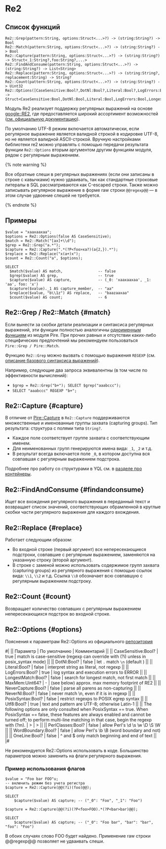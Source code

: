 # Re2

## Список функций

```yql
Re2::Grep(pattern:String, options:Struct<...>?) -> (string:String?) -> Bool
Re2::Match(pattern:String, options:Struct<...>?) -> (string:String?) -> Bool
Re2::Capture(pattern:String, options:Struct<...>?) -> (string:String?) -> Struct<_1:String?,foo:String?,...>
Re2::FindAndConsume(pattern:String, options:Struct<...>?) -> (string:String?) -> List<String>
Re2::Replace(pattern:String, options:Struct<...>?) -> (string:String?, replacement:String) -> String?
Re2::Count(pattern:String, options:Struct<...>?) -> (string:String?) -> Uint32
Re2::Options([CaseSensitive:Bool?,DotNl:Bool?,Literal:Bool?,LogErrors:Bool?,LongestMatch:Bool?,MaxMem:Uint64?,NeverCapture:Bool?,NeverNl:Bool?,OneLine:Bool?,PerlClasses:Bool?,PosixSyntax:Bool?,Utf8:Bool?,WordBoundary:Bool?]) -> Struct<CaseSensitive:Bool,DotNl:Bool,Literal:Bool,LogErrors:Bool,LongestMatch:Bool,MaxMem:Uint64,NeverCapture:Bool,NeverNl:Bool,OneLine:Bool,PerlClasses:Bool,PosixSyntax:Bool,Utf8:Bool,WordBoundary:Bool>
```

Модуль Re2 реализует поддержку регулярных выражений на основе [google::RE2](https://github.com/google/re2), где предоставляется широкий ассортимент возможностей ([см. официальную документацию](https://github.com/google/re2/wiki/Syntax)).

По умолчанию UTF-8 режим включается автоматически, если регулярное выражение является валидной строкой в кодировке UTF-8, но не является валидной ASCII-строкой. Вручную настройками библиотеки re2 можно управлять с помощью передачи результата функции `Re2::Options` вторым аргументом другим функциям модуля, рядом с регулярным выражением.

{% note warning %}

Все обратные слеши в регулярных выражениях (если они записаны в строке с кавычками) нужно удваивать, так как стандартные строковые литералы в SQL рассматриваются как С-escaped строки. Также можно записывать регулярное выражение в форме raw строки `@@regexp@@` — в этом случае удвоение слешей не требуется.

{% endnote %}

## Примеры

```yql
$value = "xaaxaaxaa";
$options = Re2::Options(false AS CaseSensitive);
$match = Re2::Match("[ax]+\\d");
$grep = Re2::Grep("a.*");
$capture = Re2::Capture(".*(?P<foo>xa?)(a{2,}).*");
$replace = Re2::Replace("x(a+)x");
$count = Re2::Count("a", $options);

SELECT
  $match($value) AS match,                -- false
  $grep($value) AS grep,                  -- true
  $capture($value) AS capture,            -- (_0: 'xaaxaaxaa', _1: 'aa', foo: 'x')
  $capture($value)._1 AS capture_member,  -- "aa"
  $replace($value, "b\\1z") AS replace,   -- "baazaaxaa"
  $count($value) AS count;                -- 6
```

## Re2::Grep / Re2::Match {#match}

Если вынести за скобки детали реализации и синтаксиса регулярных выражений, эти функции полностью аналогичны [одноименным функциям](pire.md#match) из модуля Pire. При прочих равных и отсутствии каких-либо специфических предпочтений мы рекомендуем пользоваться `Pire::Grep / Pire::Match`.

Функцию `Re2::Grep` можно вызвать с помощью выражения `REGEXP` (см. [описание базового синтаксиса выражений](../../syntax/expressions.md#regexp)).

Например, следующие два запроса эквивалентны (в том числе по эффективности вычислений):

* `$grep = Re2::Grep("b+"); SELECT $grep("aaabccc");`
* `SELECT "aaabccc" REGEXP "b+";`

## Re2::Capture {#capture}

В отличие от [Pire::Capture](pire.md#capture) в `Re2::Capture` поддерживаются множественные и именованные группы захвата (capturing groups).
Тип результата: структура с полями типа `String?`.

* Каждое поле соответствует группе захвата с соответствующим именем.
* Для неименованных групп генерируются имена вида: `_1`, `_2` и т.д.
* В результат всегда включается поле `_0`, в котором доступна вся совпавшая с регулярным выражением подстрока.

Подробнее про работу со структурами в YQL см. в [разделе про контейнеры](../../types/containers.md).

## Re2::FindAndConsume {#findandconsume}

Ищет все вхождения регулярного выражения в переданный текст и возвращает список значений, соответствующих обрамленной в круглые скобки части регулярного выражения для каждого вхождения.

## Re2::Replace {#replace}

Работает следующим образом:

* Во входной строке (первый аргумент) все непересекающиеся подстроки, совпавшие с регулярным выражением, заменяются на указанную строку (второй аргумент).
* В строке с заменой можно использовать содержимое групп захвата (capturing groups) из регулярного выражения с помощью ссылок вида: `\\1`, `\\2` и т.д. Ссылка `\\0` обозначает всю совпавшую с регулярным выражением подстроку.

## Re2::Count {#count}

Возвращает количество совпавших с регулярным выражением непересекающихся подстрок во входной строке.

## Re2::Options {#options}

Пояснения к параметрам Re2::Options из официального [репозитория](https://github.com/google/re2/blob/main/re2/re2.h#L595-L617)

#|
|| Параметр                                                                                                                                                                                                                                | По умолчанию | Комментарий                                                                         ||
|| CaseSensitive:Bool?                                                                                                                                                                                                                     | true     | match is case-sensitive (regexp can override with (?i) unless in posix_syntax mode) ||
|| DotNl:Bool?                                                                                                                                                                                                                             | false    | let `.` match `\n` (default )                                                       ||
|| Literal:Bool?                                                                                                                                                                                                                           | false    | interpret string as literal, not regexp                                             ||
|| LogErrors:Bool?                                                                                                                                                                                                                         | true     | log syntax and execution errors to ERROR                                            ||
|| LongestMatch:Bool?                                                                                                                                                                                                                      | false    | search for longest match, not first match                                           ||
|| MaxMem:Uint64?                                                                                                                                                                                                                          | -        | (see below)  approx. max memory footprint of RE2                                    ||
|| NeverCapture:Bool?                                                                                                                                                                                                                      | false    | parse all parens as non-capturing                                                   ||
|| NeverNl:Bool?                                                                                                                                                                                                                           | false    | never match \n, even if it is in regexp                                             ||
|| PosixSyntax:Bool?                                                                                                                                                                                                                       | false    | restrict regexps to POSIX egrep syntax                                              ||
|| Utf8:Bool?                                                                                                                                                                                                                              | true     | text and pattern are UTF-8; otherwise Latin-1                                       ||
|| The following options are only consulted when PosixSyntax == true. <bt>When PosixSyntax == false, these features are always enabled and cannot be turned off; to perform multi-line matching in that case, begin the regexp with (?m).  | >        | >                                                                                   ||
|| PerlClasses:Bool?                                                                                                                                                                                                                       | false    | allow Perl's \d \s \w \D \S \W                                                      ||
|| WordBoundary:Bool?                                                                                                                                                                                                                      | false    | allow Perl's \b \B (word boundary and not)                                          ||
|| OneLine:Bool?                                                                                                                                                                                                                           | false    | ^ and $ only match beginning and end of text                                        ||
|#

Не рекомендуется Re2::Options использовать в коде. Большинство параметров можно заменить на флаги регулярного выражения.

### Пример использования флагов

```yql
$value = "Foo bar FOO"u;
-- включить режим без учета регистра
$capture = Re2::Capture(@@(?i)(foo)@@);

SELECT
    $capture($value) AS capture; -- ("_0": "Foo", "_1": "Foo")

$capture = Re2::Capture(@@(?i)(?P<foo>FOO).*(?P<bar>bar)@@);

SELECT
    $capture($value) AS capture; -- ("_0": "Foo bar", "bar": "bar", "foo": "Foo")
```

В обоих случаях слово FOO будет найдено. Применение raw строки @@regexp@@ позволяет не удваивать слеши.

